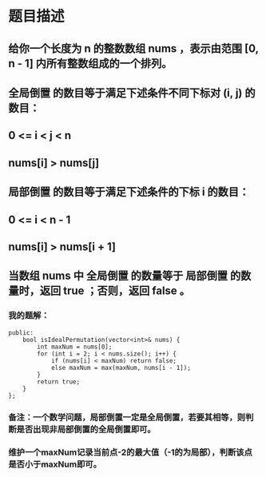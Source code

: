 # 题目描述
## 给你一个长度为 n 的整数数组 nums ，表示由范围 [0, n - 1] 内所有整数组成的一个排列。
## 全局倒置 的数目等于满足下述条件不同下标对 (i, j) 的数目：
## 0 <= i < j < n
## nums[i] > nums[j]
## 局部倒置 的数目等于满足下述条件的下标 i 的数目：
## 0 <= i < n - 1
## nums[i] > nums[i + 1]
## 当数组 nums 中 全局倒置 的数量等于 局部倒置 的数量时，返回 true ；否则，返回 false 。
### 我的题解：
```class Solution {
public:
    bool isIdealPermutation(vector<int>& nums) {
        int maxNum = nums[0];
        for (int i = 2; i < nums.size(); i++) {
            if (nums[i] < maxNum) return false;
            else maxNum = max(maxNum, nums[i - 1]);
        }
        return true;
    }
};
```
### **备注**：一个数学问题，局部倒置一定是全局倒置，若要其相等，则判断是否出现非局部倒置的全局倒置即可。
### 维护一个maxNum记录当前点-2的最大值（-1的为局部），判断该点是否小于maxNum即可。